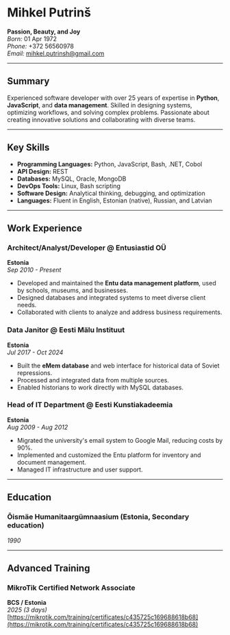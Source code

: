 # Mihkel Putrinš  

**Passion, Beauty, and Joy**  
*Born:* 01 Apr 1972  
*Phone:* +372 56560978  
*Email:* [mihkel.putrinsh@gmail.com](mailto:mihkel.putrinsh@gmail.com)  

---

## Summary  

Experienced software developer with over 25 years of expertise in **Python**, **JavaScript**, and **data management**. Skilled in designing systems, optimizing workflows, and solving complex problems. Passionate about creating innovative solutions and collaborating with diverse teams.

---

## Key Skills  

- **Programming Languages:** Python, JavaScript, Bash, .NET, Cobol  
- **API Design:** REST  
- **Databases:** MySQL, Oracle, MongoDB  
- **DevOps Tools:** Linux, Bash scripting  
- **Software Design:** Analytical thinking, debugging, and optimization  
- **Languages:** Fluent in English, Estonian (native), Russian, and Latvian  

---

## Work Experience  

### Architect/Analyst/Developer @ Entusiastid OÜ  

**Estonia**  
*Sep 2010 - Present*  

- Developed and maintained the **Entu data management platform**, used by schools, museums, and businesses.  
- Designed databases and integrated systems to meet diverse client needs.  
- Collaborated with clients to analyze and address business requirements.  

### Data Janitor @ Eesti Mälu Instituut  

**Estonia**  
*Jul 2017 - Oct 2024*  

- Built the **eMem database** and web interface for historical data of Soviet repressions.  
- Processed and integrated data from multiple sources.  
- Enabled historians to work directly with MySQL databases.  

### Head of IT Department @ Eesti Kunstiakadeemia  

**Estonia**  
*Aug 2009 - Aug 2012*  

- Migrated the university's email system to Google Mail, reducing costs by 90%.  
- Implemented and customized the Entu platform for inventory and document management.  
- Managed IT infrastructure and user support.  

---

## Education  

### Õismäe Humanitaargümnaasium (Estonia, Secondary education)  

*1990*  

---

## Advanced Training  

### MikroTik Certified Network Associate  

**BCS / Estonia**  
*2025 (3 days)*  
[https://mikrotik.com/training/certificates/c435725c169688618b68](https://mikrotik.com/training/certificates/c435725c169688618b68)
